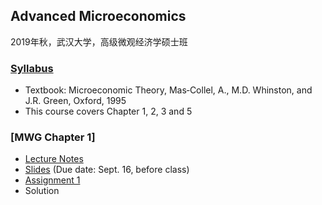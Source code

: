 ## Advanced Microeconomics

2019年秋，武汉大学，高级微观经济学硕士班

### [Syllabus](sherryecon.github.io/pdf/adv_micro_syllabus.pdf)
- Textbook: Microeconomic Theory, Mas‐Collel, A., M.D. Whinston, and J.R. Green, Oxford, 1995
- This course covers Chapter 1, 2, 3 and 5

### [MWG Chapter 1]
- [Lecture Notes](sherryecon.github.io/pdf/mwgch1.pdf)
- [Slides](sherryecon.github.io/pdf/mwgch1_slides.pdf) (Due date: Sept. 16, before class)
- [Assignment 1](sherryecon.github.io/pdf/micro_hw1.pdf)
- Solution

